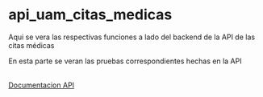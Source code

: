 # api_uam_citas_medicas
Aqui se vera las respectivas funciones a lado del backend de la API de las citas médicas
<p>En esta parte se veran las pruebas correspondientes hechas en la API</p>
<br>
<a href="https://documenter.getpostman.com/view/20568780/Uyr7GHr2#ebdfc588-971d-45b8-8474-1c05bdb265a0">Documentacion API </a>
